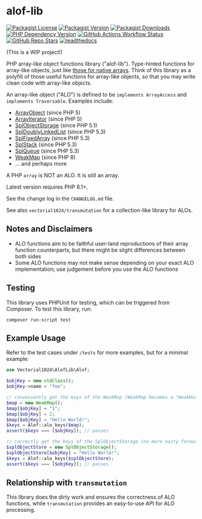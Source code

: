 # alof-lib
[![Packagist License][packagist-license-image]][packagist-url]
[![Packagist Version][packagist-version-image]][packagist-url]
[![Packagist Downloads][packagist-downloads-image]][packagist-stats-url]
[![PHP Dependency Version][php-version-image]][packagist-url]
[![GitHub Actions Workflow Status][php-build-status-image]][github-actions-url]
[![GitHub Repo Stars][github-stars-image]][github-repo-url]
[![readthedocs](https://readthedocs.org/projects/alof-lib/badge/?version=latest)](https://alof-lib.readthedocs.io/en/latest/?badge=latest)

(This is a WIP project!)

PHP array-like object functions library ("alof-lib"). Type-hinted functions for array-like objects, just like [those for native arrays](https://www.php.net/manual/en/ref.array.php). Think of this library as a polyfill of those useful functions for array-like objects, so that you may write clean code with array-like objects.

An array-like object ("ALO") is defined to be `implements ArrayAccess` and `implements Traversable`. Examples include:
- [ArrayObject](https://www.php.net/manual/en/class.arrayobject.php) (since PHP 5)
- [ArrayIterator](https://www.php.net/manual/en/class.arrayiterator.php) (since PHP 5)
- [SplObjectStorage](https://www.php.net/manual/en/class.splobjectstorage.php) (since PHP 5.1)
- [SplDoublyLinkedList](https://www.php.net/manual/en/class.spldoublylinkedlist.php) (since PHP 5.3)
- [SplFixedArray](https://www.php.net/manual/en/class.splfixedarray.php) (since PHP 5.3)
- [SplStack](https://www.php.net/manual/en/class.splstack.php) (since PHP 5.3)
- [SplQueue](https://www.php.net/manual/en/class.splqueue.php) (since PHP 5.3)
- [WeakMap](https://www.php.net/manual/en/class.weakmap.php) (since PHP 8)
- ... and perhaps more

A PHP `array` is NOT an ALO. It is still an array.

Latest version requires PHP 8.1+.

See the change log in the `CHANGELOG.md` file.

See also `vectorial1024/transmutation` for a collection-like library for ALOs.

## Notes and Disclaimers
- ALO functions aim to be faithful user-land reproductions of their array function counterparts, but there might be slight differences between both sides
- Some ALO functions may not make sense depending on your exact ALO implementation; use judgement before you use the ALO functions

## Testing
This library uses PHPUnit for testing, which can be triggered from Composer. To test this library, run:

```shell
composer run-script test
```

## Example Usage
Refer to the test cases under `/tests` for more examples, but for a minimal example:
```php
use Vectorial1024\AlofLib\Alof;

$objKey = new stdClass();
$objKey->name = "foo";

// conveniently get the keys of the WeakMap (WeakMap becomes a "WeakHashSet" for objects)
$map = new WeakMap();
$map[$objKey] = "1";
$map[$objKey] = 2;
$map[$objKey] = "Hello World!";
$keys = Alof::alo_keys($map);
assert($keys === [$objKey]); // passes

// correctly get the keys of the SplObjectStorage (no more nasty foreach surprises!)
$splObjectStore = new SplObjectStorage();
$splObjectStore[$objKey] = "Hello World!";
$keys = Alof::alo_keys($splObjectStore);
assert($keys === [$objKey]); // passes
```

## Relationship with `transmutation`
This library does the dirty work and ensures the correctness of ALO functions, while `transmutation` provides an easy-to-use API for ALO processing.

[packagist-url]: https://packagist.org/packages/vectorial1024/alof-lib
[packagist-stats-url]: https://packagist.org/packages/vectorial1024/alof-lib/stats
[github-repo-url]: https://github.com/Vectorial1024/alof-lib
[github-actions-url]: https://github.com/Vectorial1024/alof-lib/actions/workflows/php.yml

[packagist-license-image]: https://img.shields.io/packagist/l/vectorial1024/alof-lib?style=plastic
[packagist-version-image]: https://img.shields.io/packagist/v/vectorial1024/alof-lib?style=plastic
[packagist-downloads-image]: https://img.shields.io/packagist/dm/vectorial1024/alof-lib?style=plastic
[php-version-image]: https://img.shields.io/packagist/dependency-v/vectorial1024/alof-lib/php?style=plastic&label=PHP
[php-build-status-image]: https://img.shields.io/github/actions/workflow/status/Vectorial1024/alof-lib/php.yml?style=plastic
[github-stars-image]: https://img.shields.io/github/stars/vectorial1024/alof-lib
